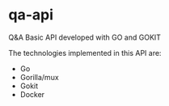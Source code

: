 # qa-api
Q&amp;A Basic API developed with GO and GOKIT

The technologies implemented in this API are:
- Go
- Gorilla/mux
- Gokit
- Docker
